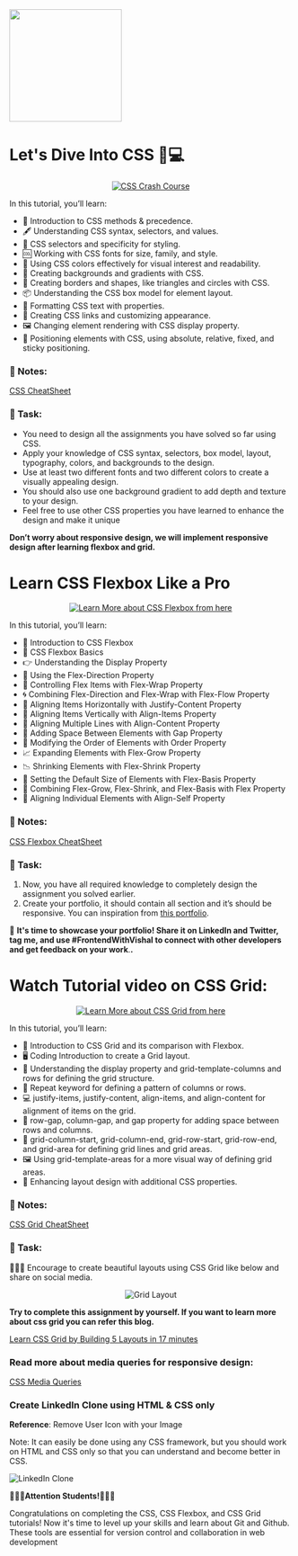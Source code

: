 <img src="https://github.com/Vishal-raj-1/Frontend-Development-Essentials/blob/main/Assets/Icons/css.png" width="200px" />

# Let's Dive Into CSS 🎨💻

<div align="center">
  <a href="https://youtu.be/Qu0dbQxm6II" >
    <img src="http://img.youtube.com/vi/Qu0dbQxm6II/0.jpg" alt="CSS Crash Course" />
  </a>
</div>

In this tutorial, you’ll learn:

- 👋 Introduction to CSS methods & precedence.
- 🖋️ Understanding CSS syntax, selectors, and values.
- 🎯 CSS selectors and specificity for styling.
- 🆒 Working with CSS fonts for size, family, and style.
- 🌈 Using CSS colors effectively for visual interest and readability.
- 🎨 Creating backgrounds and gradients with CSS.
- 🔲 Creating borders and shapes, like triangles and circles with CSS.
- 📦 Understanding the CSS box model for element layout.
- 📝 Formatting CSS text with properties.
- 🔗 Creating CSS links and customizing appearance.
- 🖼️ Changing element rendering with CSS display property.
- 📐 Positioning elements with CSS, using absolute, relative, fixed, and sticky positioning.

### 📝 Notes:

[CSS CheatSheet](https://github.com/Vishal-raj-1/Frontend-Development-Essentials/blob/main/CheatSheets/CSS.md)

### 🔨 Task:

- You need to design all the assignments you have solved so far using CSS.
- Apply your knowledge of CSS syntax, selectors, box model, layout, typography, colors, and backgrounds to the design.
- Use at least two different fonts and two different colors to create a visually appealing design.
- You should also use one background gradient to add depth and texture to your design.
- Feel free to use other CSS properties you have learned to enhance the design and make it unique

**Don’t worry about responsive design, we will implement responsive design after learning flexbox and grid.**

# Learn CSS Flexbox Like a Pro

<div align="center">
  <a href="https://youtu.be/3nLglJtUHjA" >
    <img src="http://img.youtube.com/vi/3nLglJtUHjA/0.jpg" alt="Learn More about CSS Flexbox from here" />
  </a>
</div>

In this tutorial, you’ll learn:
- 👋 Introduction to CSS Flexbox
- 📐 CSS Flexbox Basics
- 👉 Understanding the Display Property
- 🔀 Using the Flex-Direction Property
- 🌯 Controlling Flex Items with Flex-Wrap Property
- 🌀 Combining Flex-Direction and Flex-Wrap with Flex-Flow Property
- 🤝 Aligning Items Horizontally with Justify-Content Property
- 👥 Aligning Items Vertically with Align-Items Property
- 🌇 Aligning Multiple Lines with Align-Content Property
- 🔲 Adding Space Between Elements with Gap Property
- 🔢 Modifying the Order of Elements with Order Property
- 📈 Expanding Elements with Flex-Grow Property
- 📉 Shrinking Elements with Flex-Shrink Property
- 📏 Setting the Default Size of Elements with Flex-Basis Property
- 💪 Combining Flex-Grow, Flex-Shrink, and Flex-Basis with Flex Property
- 🙋 Aligning Individual Elements with Align-Self Property

### 📝 Notes:

[CSS Flexbox CheatSheet](https://github.com/Vishal-raj-1/Frontend-Development-Essentials/blob/main/CheatSheets/CSS%20Flexbox.md)

### 🔨 Task:

1. Now, you have all required knowledge to completely design the assignment you solved earlier.
2. Create your portfolio, it should contain all section and it’s should be responsive. You can inspiration from [this portfolio](https://vishal-raj-1.github.io/Portfolio/).


📣 **It's time to showcase your portfolio! Share it on LinkedIn and Twitter, tag me, and use #FrontendWithVishal to connect with other developers and get feedback on your work**.**.**

# Watch Tutorial video on CSS Grid:

<div align="center">
  <a href="https://youtu.be/ULp7wPJ-rzQ" >
    <img src="http://img.youtube.com/vi/ULp7wPJ-rzQ/0.jpg" alt="Learn More about CSS Grid from here" />
  </a>
</div>

In this tutorial, you’ll learn:

- 👋 Introduction to CSS Grid and its comparison with Flexbox.
- 🖥️ Coding Introduction to create a Grid layout.
- 🔲 Understanding the display property and grid-template-columns and rows for defining the grid structure.
- 🔁 Repeat keyword for defining a pattern of columns or rows.
- 💻 justify-items, justify-content, align-items, and align-content for alignment of items on the grid.
- 🌉 row-gap, column-gap, and gap property for adding space between rows and columns.
- 📏 grid-column-start, grid-column-end, grid-row-start, grid-row-end, and grid-area for defining grid lines and grid areas.
- 🖼️ Using grid-template-areas for a more visual way of defining grid areas.
- 🎨 Enhancing layout design with additional CSS properties.

### 📝 Notes:

[CSS Grid CheatSheet](https://github.com/Vishal-raj-1/Frontend-Development-Essentials/blob/main/CheatSheets/CSS%20Grid.md)

### 🔨 Task:

🎉👨‍💻 Encourage to create beautiful layouts using CSS Grid like below and share on social media.

<div align="center">
  <img src="https://github.com/Vishal-raj-1/Frontend-Development-Essentials/blob/main/Assets/grid-layout.png" alt="Grid Layout" />
</div>

**Try to complete this assignment by yourself. If you want to learn more about css grid you can refer this blog.**

[Learn CSS Grid by Building 5 Layouts in 17 minutes](https://www.freecodecamp.org/news/learn-css-grid-by-building-5-layouts/)

### Read more about media queries for responsive design:

[CSS Media Queries](https://www.w3schools.com/css/css3_mediaqueries.asp)

### Create LinkedIn Clone using HTML & CSS only

**Reference**: Remove User Icon with your Image

Note: It can easily be done using any CSS framework, but you should work on HTML and CSS only so that you can understand and become better in CSS.

![LinkedIn Clone](https://github.com/Vishal-raj-1/Frontend-Development-Essentials/blob/main/Assets/linkedin.png)

**📣👨‍💻Attention Students!👩‍💻📣**

Congratulations on completing the CSS, CSS Flexbox, and CSS Grid tutorials! Now it's time to level up your skills and learn about Git and Github. These tools are essential for version control and collaboration in web development